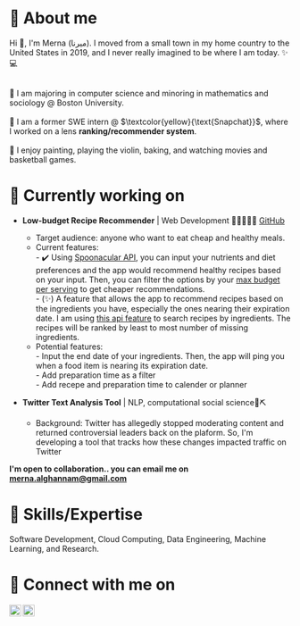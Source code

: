 # 👩 About me

Hi 👋, I'm Merna (ميرنا). I moved from a small town in my home country to the United States in 2019, and I never really imagined to be where I am today. ✨💻 <br><br>

🏫 I am majoring in computer science and minoring in mathematics and sociology @ Boston University. <br><br>
💼 I am a former SWE intern @ $\textcolor{yellow}{\text{Snapchat}}$, where I worked on a lens **ranking/recommender system**. <br><br>
💆 I enjoy painting, playing the violin, baking, and watching movies and basketball games. 
<br>
# 🚀 Currently working on
- **Low-budget Recipe Recommender** | Web Development 📝🥦👨‍🍳🍳 [GitHub](https://github.com/mernaAlghannam/low-budget-recipe-recommender)<br>
   - Target audience: anyone who want to eat cheap and healthy meals. 
   - Current features: <br>
         - ✔️ Using [Spoonacular API](https://spoonacular.com/food-api/docs#Ingredient-Search), you can input your nutrients and diet preferences and the app would recommend healthy recipes based on your input. Then, you can filter the options by your [max budget per serving](https://spoonacular.com/food-api/docs#Price-Breakdown-by-ID) to get cheaper recommendations. <br>
         - (✨) A feature that allows the app to recommend recipes based on the ingredients you have, especially the ones nearing their expiration date. I am using [this api feature](https://spoonacular.com/food-api/docs#Search-Recipes-by-Ingredients) to search recipes by ingredients. The recipes will be ranked by least to most number of missing ingredients.
   - Potential features: <br>
         - Input the end date of your ingredients. Then, the app will ping you when a food item is nearing its expiration date.<br>
         - Add preparation time as a filter <br>
         - Add recepe and preparation time to calender or planner

 - **Twitter Text Analysis Tool** | NLP, computational social science📜⛏️ <br>
   - Background: Twitter has allegedly stopped moderating content and returned controversial leaders back on the plaform. So, I'm developing a tool that tracks how these changes impacted traffic on Twitter

**I'm open to collaboration.. you can email me on merna.alghannam@gmail.com** <br>
            
# 💼 Skills/Expertise 

Software Development, Cloud Computing, Data Engineering, Machine Learning, and Research. <br>

# 🤝 Connect with me on
<a href="https://www.linkedin.com/in/merna-alghannam-a71163165/"><img align="left" src="https://raw.githubusercontent.com/yushi1007/yushi1007/main/images/linkedin.svg" alt="Yu Shi | LinkedIn" width="21px"/></a>
<a href="https://www.instagram.com/merna.__.al/"><img align="left" src="https://raw.githubusercontent.com/yushi1007/yushi1007/main/images/instagram.svg" alt="Yu Shi | Instagram" width="21px"/></a>
